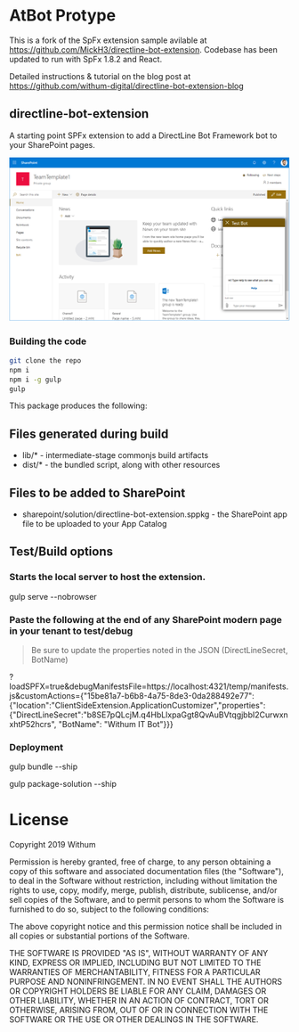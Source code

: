 # AtBot Protype
This is a fork of the SpFx extension sample avilable at https://github.com/MickH3/directline-bot-extension.  Codebase has been updated to run with SpFx 1.8.2 and React.

Detailed instructions & tutorial on the blog post at https://github.com/withum-digital/directline-bot-extension-blog

## directline-bot-extension

A starting point SPFx extension to add a DirectLine Bot Framework bot to your SharePoint pages.

![Extension Screenshot](./images/atbot-sharepoint-deployed.png)

### Building the code

```bash
git clone the repo
npm i
npm i -g gulp
gulp
```

This package produces the following:

## Files generated during build
* lib/* - intermediate-stage commonjs build artifacts
* dist/* - the bundled script, along with other resources

## Files to be added to SharePoint
* sharepoint/solution/directline-bot-extension.sppkg - the SharePoint app file to be uploaded to your App Catalog

## Test/Build options

### Starts the local server to host the extension.
gulp serve --nobrowser 

### Paste the following at the end of any SharePoint modern page in your tenant to test/debug
> Be sure to update the properties noted in the JSON (DirectLineSecret, BotName)

?loadSPFX=true&debugManifestsFile=https://localhost:4321/temp/manifests.js&customActions={"15be81a7-b6b8-4a75-8de3-0da288492e77":{"location":"ClientSideExtension.ApplicationCustomizer","properties":{"DirectLineSecret":"b8SE7pQLcjM.q4HbLlxpaGgt8QvAuBVtqgjbbI2CurwxnxhtP52hcrs", "BotName": "Withum IT Bot"}}}

### Deployment
gulp bundle --ship

gulp package-solution --ship


# License
Copyright 2019 Withum

Permission is hereby granted, free of charge, to any person obtaining a copy of this software and associated documentation files (the "Software"), to deal in the Software without restriction, including without limitation the rights to use, copy, modify, merge, publish, distribute, sublicense, and/or sell copies of the Software, and to permit persons to whom the Software is furnished to do so, subject to the following conditions:

The above copyright notice and this permission notice shall be included in all copies or substantial portions of the Software.

THE SOFTWARE IS PROVIDED "AS IS", WITHOUT WARRANTY OF ANY KIND, EXPRESS OR IMPLIED, INCLUDING BUT NOT LIMITED TO THE WARRANTIES OF MERCHANTABILITY, FITNESS FOR A PARTICULAR PURPOSE AND NONINFRINGEMENT. IN NO EVENT SHALL THE AUTHORS OR COPYRIGHT HOLDERS BE LIABLE FOR ANY CLAIM, DAMAGES OR OTHER LIABILITY, WHETHER IN AN ACTION OF CONTRACT, TORT OR OTHERWISE, ARISING FROM, OUT OF OR IN CONNECTION WITH THE SOFTWARE OR THE USE OR OTHER DEALINGS IN THE SOFTWARE.
